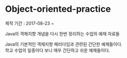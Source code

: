 # Object-oriented-practice
제작 기간 : 2017-08-23 ~

Java의 객체지향 개념을 다시 한번 정리하는 수업의 예제 자료들

Java의 기본적인 객체지향 패러다임과 관련된 간단한 예제들이다.<br>
학교 수업의 일종이다 보니 매우 간단하고 쉬운 예제들이다.
